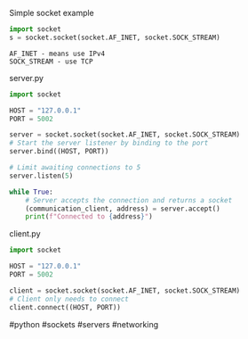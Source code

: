 
Simple socket example
```python
import socket
s = socket.socket(socket.AF_INET, socket.SOCK_STREAM)
```

```
AF_INET - means use IPv4
SOCK_STREAM - use TCP
```

server.py
```python
import socket

HOST = "127.0.0.1"
PORT = 5002

server = socket.socket(socket.AF_INET, socket.SOCK_STREAM)
# Start the server listener by binding to the port
server.bind((HOST, PORT))

# Limit awaiting connections to 5
server.listen(5)

while True:
	# Server accepts the connection and returns a socket
	(communication_client, address) = server.accept()
	print(f"Connected to {address}")
```

client.py
```python
import socket

HOST = "127.0.0.1"
PORT = 5002

client = socket.socket(socket.AF_INET, socket.SOCK_STREAM)
# Client only needs to connect
client.connect((HOST, PORT))
```


#python #sockets #servers #networking 
